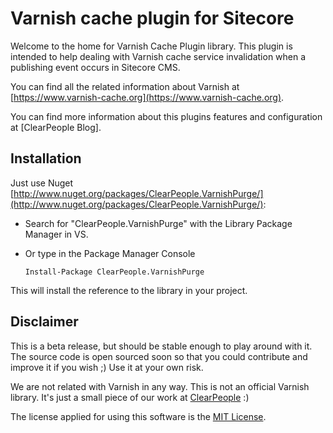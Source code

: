 # Varnish cache plugin for Sitecore

Welcome to the home for Varnish Cache Plugin library. This plugin is intended to help dealing with Varnish cache service invalidation when a publishing event occurs in Sitecore CMS.

You can find all the related information about Varnish at [https://www.varnish-cache.org](https://www.varnish-cache.org).

You can find more information about this plugins features and configuration at [ClearPeople Blog].

## Installation

Just use Nuget [http://www.nuget.org/packages/ClearPeople.VarnishPurge/](http://www.nuget.org/packages/ClearPeople.VarnishPurge/): 

* Search for "ClearPeople.VarnishPurge" with the Library Package Manager in VS.
* Or type in the Package Manager Console
	
	```Install-Package ClearPeople.VarnishPurge```

This will install the reference to the library in your project.

## Disclaimer ##
This is a beta release, but should be stable enough to play around with it. The source code is open sourced soon so that you could contribute and improve it if you wish ;) Use it at your own risk.

We are not related with Varnish in any way. This is not an official Varnish library. It's just a small piece of our work at [ClearPeople](http://www.clearpeople.com) :)

The license applied for using this software is the [MIT License](/ClearPeople.Varnish/License.txt).